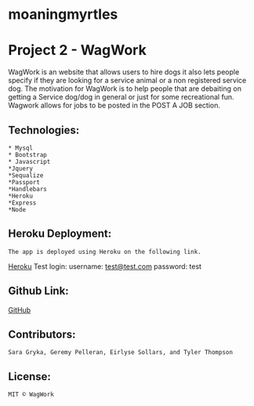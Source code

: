 # moaningmyrtles
# Project 2 - WagWork
WagWork is an website that allows users to hire dogs it also lets people specify if they are looking for a service animal or a non registered service dog. The motivation for WagWork is to help people that are debaiting on getting a Service dog/dog in general or just for some recreational fun. Wagwork allows for jobs to be posted in the POST A JOB section.
## Technologies:
    * Mysql
    * Bootstrap
    * Javascript
    *Jquery
    *Sequalize
    *Passport
    *Handlebars
    *Heroku
    *Express
    *Node
## Heroku Deployment:
    The app is deployed using Heroku on the following link.
[Heroku](https://wagwork2.herokuapp.com/)
Test login:
username: test@test.com
password: test
## Github Link:
[GitHub](https://github.com/eirlyse/moaningmyrtles)
## Contributors:
    Sara Gryka, Geremy Pelleran, Eirlyse Sollars, and Tyler Thompson
## License:
    MIT © WagWork 

    
